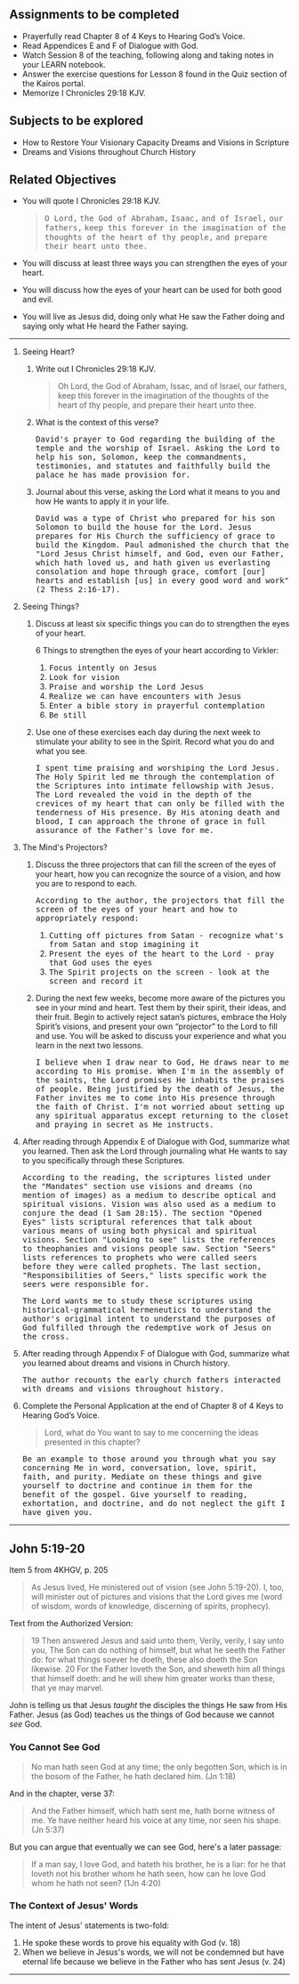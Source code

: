---
---

## Assignments to be completed

- Prayerfully read Chapter 8 of 4 Keys to Hearing God’s Voice.
- Read Appendices E and F of Dialogue with God.
- Watch Session 8 of the teaching, following along and taking notes in your LEARN notebook.
- Answer the exercise questions for Lesson 8 found in the Quiz section of the Kairos portal.
- Memorize I Chronicles 29:18 KJV.

## Subjects to be explored

- How to Restore Your Visionary Capacity Dreams and Visions in Scripture
- Dreams and Visions throughout Church History

## Related Objectives

- You will quote I Chronicles 29:18 KJV.
  > <samp>O Lord,</samp>
  <samp>the God of Abraham,</samp>
  <samp>Isaac,</samp>
  <samp>and of Israel,</samp>
  <samp>our fathers,</samp>
  <samp>keep this forever in the imagination of the thoughts of the heart of thy people,</samp>
  <samp>and prepare their heart unto thee.</samp>

- You will discuss at least three ways you can strengthen the eyes of your heart.
- You will discuss how the eyes of your heart can be used for both good and evil.
- You will live as Jesus did, doing only what He saw the Father doing and saying only what He heard the Father saying.

<hr class='section' />

1. Seeing Heart?

   1. Write out I Chronicles 29:18 KJV.

      > Oh Lord, the God of Abraham, Issac, and of Israel, our fathers, keep this forever in the imagination of the thoughts of the heart of thy people, and prepare their heart unto thee.

   2. What is the context of this verse?

      <samp>David's prayer to God regarding the building of the temple and the worship of Israel. Asking the Lord to help his son, Solomon, keep the commandments, testimonies, and statutes and faithfully build the palace he has made provision for.</samp>

   3. Journal about this verse, asking the Lord what it means to you and how He wants to apply it in your life.

      <samp>David was a type of Christ who prepared for his son Solomon to build the house for the Lord. Jesus prepares for His Church the sufficiency of grace to build the Kingdom. Paul admonished the church that the "Lord Jesus Christ himself, and God, even our Father, which hath loved us, and hath given us everlasting consolation and hope through grace, comfort [our] hearts and establish [us] in every good word and work" (2 Thess 2:16-17).</samp>

2. Seeing Things?
   1. Discuss at least six specific things you can do to strengthen the eyes of your heart.

      6 Things to strengthen the eyes of your heart according to Virkler:

      1. <samp>Focus intently on Jesus</samp>
      2. <samp>Look for vision</samp>
      3. <samp>Praise and worship the Lord Jesus</samp>
      4. <samp>Realize we can have encounters with Jesus</samp>
      5. <samp>Enter a bible story in prayerful contemplation</samp>
      6. <samp>Be still</samp>

   2. Use one of these exercises each day during the next week to stimulate your ability to see in the Spirit. Record what you do and what you see.

      <samp>I spent time praising and worshiping the Lord Jesus. The Holy Spirit led me through the contemplation of the Scriptures into intimate fellowship with Jesus. The Lord revealed the void in the depth of the crevices of my heart that can only be filled with the tenderness of His presence. By His atoning death and blood, I can approach the throne of grace in full assurance of the Father's love for me.</samp>

3. The Mind's Projectors?

   1. Discuss the three projectors that can fill the screen of the eyes of your heart, how you can recognize the source of a vision, and how you are to respond to each.

      <samp>According to the author, the projectors that fill the screen of the eyes of your heart and how to appropriately respond:</samp>

      1. <samp>Cutting off pictures from Satan - recognize what's from Satan and stop imagining it</samp>
      2. <samp>Present the eyes of the heart to the Lord - pray that God uses the eyes</samp>
      3. <samp>The Spirit projects on the screen - look at the screen and record it</samp>

   2. During the next few weeks, become more aware of the pictures you see in your mind and heart. Test them by their spirit, their ideas, and their fruit. Begin to actively reject satan’s pictures, embrace the Holy Spirit’s visions, and present your own “projector” to the Lord to fill and use. You will be asked to discuss your experience and what you learn in the next two lessons.

      <samp>I believe when I draw near to God, He draws near to me according to His promise. When I'm in the assembly of the saints, the Lord promises He inhabits the praises of people. Being justified by the death of Jesus, the Father invites me to come into His presence through the faith of Christ. I'm not worried about setting up any spiritual apparatus except returning to the closet and praying in secret as He instructs.</samp>

4. After reading through Appendix E of Dialogue with God, summarize what you learned. Then ask the Lord through journaling what He wants to say to you specifically through these Scriptures.

   <samp>According to the reading, the scriptures listed under the "Mandates" section use visions and dreams (no mention of images) as a medium to describe optical and spiritual visions. Vision was also used as a medium to conjure the dead (1 Sam 28:15). The section "Opened Eyes" lists scriptural references that talk about various means of using both physical and spiritual visions. Section "Looking to see" lists the references to theophanies and visions people saw. Section "Seers" lists references to prophets who were called seers before they were called prophets. The last section, "Responsibilities of Seers," lists specific work the seers were responsible for.</samp>

   <samp>The Lord wants me to study these scriptures using historical-grammatical hermeneutics to understand the author's original intent to understand the purposes of God fulfilled through the redemptive work of Jesus on the cross.</samp>

5. After reading through Appendix F of Dialogue with God, summarize what you learned about dreams and visions in Church history.

   <samp>The author recounts the early church fathers interacted with dreams and visions throughout history.</samp>

6. Complete the Personal Application at the end of Chapter 8 of 4 Keys to Hearing God’s Voice.

   > Lord, what do You want to say to me concerning the ideas presented in this chapter?

   <samp>Be an example to those around you through what you say concerning Me in word, conversation, love, spirit, faith, and purity. Mediate on these things and give yourself to doctrine and continue in them for the benefit of the gospel. Give yourself to reading, exhortation, and doctrine, and do not neglect the gift I have given you.</samp>

<hr class='section' />

## John 5:19-20

Item 5 from 4KHGV, p. 205
> As Jesus lived, He ministered out of vision (see John 5:19-20). I, too, will minister out of pictures and visions that the Lord gives me (word of wisdom, words of knowledge, discerning of spirits, prophecy).

Text from the Authorized Version:

> 19 Then answered Jesus and said unto them, Verily, verily, I say unto you, The Son can do nothing of himself, but what he seeth the Father do: for what things soever he doeth, these also doeth the Son likewise. 20 For the Father loveth the Son, and sheweth him all things that himself doeth: and he will shew him greater works than these, that ye may marvel.

John is telling us that Jesus _taught_ the disciples the things He saw from His Father. Jesus (as God) teaches us the things of God because we cannot _see_ God.

### You Cannot See God

> No man hath seen God at any time; the only begotten Son, which is in the bosom of the Father, he hath declared him. (Jn 1:18)

And in the chapter, verse 37:

> And the Father himself, which hath sent me, hath borne witness of me. Ye have neither heard his voice at any time, nor seen his shape. (Jn 5:37)

But you can argue that eventually we can see God, here's a later passage:

> If a man say, I love God, and hateth his brother, he is a liar: for he that loveth not his brother whom he hath seen, how can he love God whom he hath not seen? (1Jn 4:20)

### The Context of Jesus' Words

The intent of Jesus' statements is two-fold:

1. He spoke these words to prove his equality with God (v. 18)
2. When we believe in Jesus's words, we will not be condemned but have eternal life because we believe in the Father who has sent Jesus (v. 24)

<hr class='logo' />